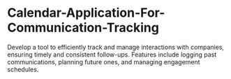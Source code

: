 # Calendar-Application-For-Communication-Tracking
Develop a tool to efficiently track and manage interactions with companies, ensuring timely and consistent follow-ups. Features include logging past communications, planning future ones, and managing engagement schedules.
